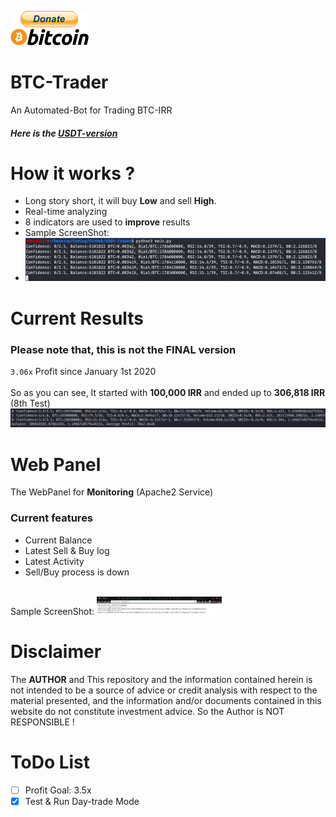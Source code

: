 [![bitcoin-black](imgs/donate.png)](https://www.blockchain.com/btc/address/1LQKZHNSzBZeEc7tkdz3McpQkJDsreaHLN)
# BTC-Trader
An Automated-Bot for Trading BTC-IRR
##### Here is the [USDT-version](../../tree/8a3710a16ada218aeb913ec9d61538ca65190a5e)
# How it works ?
- Long story short, it will buy **Low** and sell **High**.
- Real-time analyzing
- 8 indicators are used to **improve** results
- Sample ScreenShot:
- <img src="imgs/run.png">
# Current Results
### Please note that, this is not the FINAL version
`3.06x` Profit since January 1st 2020
<br>
<br>
So as you can see, It started with **100,000 IRR** and ended up to **306,818 IRR** (8th Test)
<img src="imgs/test8.png">

# Web Panel
The WebPanel for **Monitoring** (Apache2 Service)

### Current features
- Current Balance
- Latest Sell & Buy log
- Latest Activity
- Sell/Buy process is down
<br>
Sample ScreenShot:
<img src="imgs/web.png" width="200"/>

# Disclaimer
The **AUTHOR** and This repository and the information contained herein is not intended to be a source of advice or credit analysis with respect to the material presented, and the information and/or documents contained in this website do not constitute investment advice. So the Author is NOT RESPONSIBLE !
# ToDo List
- [ ] Profit Goal: 3.5x
- [x] Test & Run Day-trade Mode
